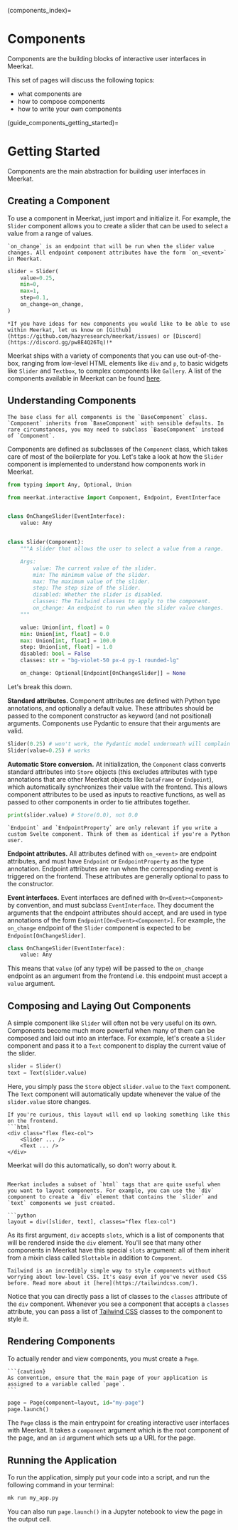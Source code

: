 (components_index)=

# Components

Components are the building blocks of interactive user interfaces in Meerkat.

This set of pages will discuss the following topics:
- what components are
- how to compose components
- how to write your own components

(guide_components_getting_started)=

# Getting Started

Components are the main abstraction for building user interfaces in Meerkat. 


## Creating a Component
To use a component in Meerkat, just import and initialize it. For example, the `Slider` component allows you to create a slider that can be used to select a value from a range of values.

```{margin}
`on_change` is an endpoint that will be run when the slider value changes. All endpoint component attributes have the form `on_<event>` in Meerkat.
```

```python
slider = Slider(
    value=0.25,
    min=0,
    max=1,
    step=0.1,
    on_change=on_change,
)
```

```{margin}
*If you have ideas for new components you would like to be able to use within Meerkat, let us know on [Github](https://github.com/hazyresearch/meerkat/issues) or [Discord](https://discord.gg/pw8E4Q26Tq)!*
```

Meerkat ships with a variety of components that you can use out-of-the-box, ranging from low-level HTML elements like `div` and `p`, to basic widgets like `Slider` and `Textbox`, to complex components like `Gallery`. A list of the components available in Meerkat can be found [here](inbuilts.rst).


## Understanding Components
```{margin}
The base class for all components is the `BaseComponent` class. `Component` inherits from `BaseComponent` with sensible defaults. In rare circumstances, you may need to subclass `BaseComponent` instead of `Component`.
```
Components are defined as subclasses of the `Component` class, which takes care of most of the boilerplate for you.
Let's take a look at how the `Slider` component is implemented to understand how components work in Meerkat. 

```python
from typing import Any, Optional, Union

from meerkat.interactive import Component, Endpoint, EventInterface


class OnChangeSlider(EventInterface):
    value: Any


class Slider(Component):
    """A slider that allows the user to select a value from a range.

    Args:
        value: The current value of the slider.
        min: The minimum value of the slider.
        max: The maximum value of the slider.
        step: The step size of the slider.
        disabled: Whether the slider is disabled.
        classes: The Tailwind classes to apply to the component.
        on_change: An endpoint to run when the slider value changes.
    """

    value: Union[int, float] = 0
    min: Union[int, float] = 0.0
    max: Union[int, float] = 100.0
    step: Union[int, float] = 1.0
    disabled: bool = False
    classes: str = "bg-violet-50 px-4 py-1 rounded-lg"

    on_change: Optional[Endpoint[OnChangeSlider]] = None
```
Let's break this down.

**Standard attributes.** Component attributes are defined with Python type annotations, and optionally a default value. These attributes should be passed to the component constructor as keyword (and not positional) arguments. Components use Pydantic to ensure that their arguments are valid.
```python
Slider(0.25) # won't work, the Pydantic model underneath will complain
Slider(value=0.25) # works
```

**Automatic Store conversion.** At initialization, the `Component` class converts standard attributes into `Store` objects (this excludes attributes with type annotations that are other Meerkat objects like `DataFrame` or `Endpoint`), which automatically synchronizes their value with the frontend. This allows component attributes to be used as inputs to reactive functions, as well as passed to other components in order to tie attributes together.
```python
print(slider.value) # Store(0.0), not 0.0
```
```{margin}
`Endpoint` and `EndpointProperty` are only relevant if you write a custom Svelte component. Think of them as identical if you're a Python user.
```

**Endpoint attributes.** All attributes defined with `on_<event>` are endpoint attributes, and must have `Endpoint` or `EndpointProperty` as the type annotation. Endpoint attributes are run when the corresponding event is triggered on the frontend. These attributes are generally optional to pass to the constructor.

**Event interfaces.** Event interfaces are defined with `On<Event><Component>` by convention, and must subclass `EventInterface`. They document the arguments that the endpoint attributes should accept, and are used in type annotations of the form `Endpoint[On<Event><Component>]`. For example, the `on_change` endpoint of the `Slider` component is expected to be `Endpoint[OnChangeSlider]`. 
```python
class OnChangeSlider(EventInterface):
    value: Any
```
This means that `value` (of any type) will be passed to the `on_change` endpoint as an argument from the frontend i.e. this endpoint must accept a `value` argument.




## Composing and Laying Out Components
A simple component like `Slider` will often not be very useful on its own. Components become much more powerful when many of them can be composed and laid out into an interface. For example, let's create a `Slider` component and pass it to a `Text` component to display the current value of the slider.

```python
slider = Slider()
text = Text(slider.value)
```
Here, you simply pass the `Store` object `slider.value` to the `Text` component. The `Text` component will automatically update whenever the value of the `slider.value` store changes.

```{margin}
If you're curious, this layout will end up looking something like this on the frontend.
```html
<div class="flex flex-col">
    <Slider ... />
    <Text ... />
</div>
```
Meerkat will do this automatically, so don't worry about it.
```

Meerkat includes a subset of `html` tags that are quite useful when you want to layout components. For example, you can use the `div` component to create a `div` element that contains the `slider` and `text` components we just created.

```python
layout = div([slider, text], classes="flex flex-col")
```
As its first argument, `div` accepts `slots`, which is a list of components that will be rendered inside the `div` element. You'll see that many other components in Meerkat have this special `slots` argument: all of them inherit from a mixin class called `Slottable` in addition to `Component`.

```{margin}
Tailwind is an incredibly simple way to style components without worrying about low-level CSS. It's easy even if you've never used CSS before. Read more about it [here](https://tailwindcss.com/).
```

Notice that you can directly pass a list of classes to the `classes` attribute of the `div` component. Whenever you see a component that accepts a `classes` attribute, you can pass a list of [Tailwind CSS](https://tailwindcss.com/) classes to the component to style it. 

## Rendering Components
To actually render and view components, you must create a `Page`.

````{margin}
```{caution}
As convention, ensure that the main page of your application is assigned to a variable called `page`.
```
````

```python
page = Page(component=layout, id="my-page")
page.launch()
```

The `Page` class is the main entrypoint for creating interactive user interfaces with Meerkat. It takes a `component` argument which is the root component of the page, and an `id` argument which sets up a URL for the page.

## Running the Application
To run the application, simply put your code into a script, and run the following command in your terminal:

```bash
mk run my_app.py
```

You can also run `page.launch()` in a Jupyter notebook to view the page in the output cell.